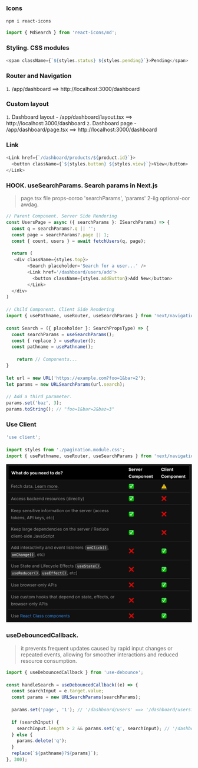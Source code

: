 ### Icons

```sh
npm i react-icons
```

```js
import { MdSearch } from 'react-icons/md';
```

### Styling. CSS modules

```js
<span className={`${styles.status} ${styles.pending}`}>Pending</span>
```

### Router and Navigation

`1`. /app/dashboard ==> http://localhost:3000/dashboard

### Custom layout

`1`. Dashboard layout - /app/dashboard/layout.tsx ==> http://localhost:3000/dashboard
`2`. Dashboard page - /app/dashboard/page.tsx ==> http://localhost:3000/dashboard

### Link

```js
<Link href={`/dashboard/products/${product.id}`}>
  <button className={`${styles.button} ${styles.view}`}>View</button>
</Link>
```

### HOOK. useSearchParams. Search params in Next.js

> page.tsx file props-ooroo 'searchParams', 'params' 2-iig optional-oor awdag.

```js
// Parent Component. Server Side Rendering
const UsersPage = async ({ searchParams }: ISearchParams) => {
  const q = searchParams?.q || '';
  const page = searchParams?.page || 1;
  const { count, users } = await fetchUsers(q, page);

  return (
   <div className={styles.top}>
        <Search placeholder='Search for a user...' />
        <Link href='/dashboard/users/add'>
          <button className={styles.addButton}>Add New</button>
        </Link>
  </div>
)

// Child Component. Client Side Rendering
import { usePathname, useRouter, useSearchParams } from 'next/navigation';

const Search = ({ placeholder }: SearchPropsType) => {
  const searchParams = useSearchParams();
  const { replace } = useRouter();
  const pathname = usePathname();

    return // Components...
}

let url = new URL('https://example.com?foo=1&bar=2');
let params = new URLSearchParams(url.search);

// Add a third parameter.
params.set('baz', 3);
params.toString(); // "foo=1&bar=2&baz=3"
```

### Use Client

```js
'use client';

import styles from './pagination.module.css';
import { usePathname, useRouter, useSearchParams } from 'next/navigation';
```

![Use client](./public/SSR.png)

### useDebouncedCallback.

> it prevents frequent updates caused by rapid input changes or repeated events, allowing for smoother interactions and reduced resource consumption.

```js
import { useDebouncedCallback } from 'use-debounce';

const handleSearch = useDebouncedCallback((e) => {
  const searchInput = e.target.value;
  const params = new URLSearchParams(searchParams);

  params.set('page', '1'); // '/dashboard/users' ==> '/dashboard/users?page=1'

  if (searchInput) {
    searchInput.length > 2 && params.set('q', searchInput); // '/dashboard/users?page=1' ==> '/dashboard/users?page=1&q=admin'
  } else {
    params.delete('q');
  }
  replace(`${pathname}?${params}`);
}, 300);
```
